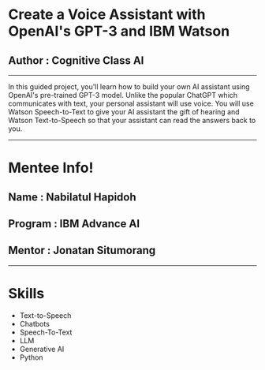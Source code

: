 # Create a Voice Assistant with OpenAI's GPT-3 and IBM Watson
## Author : Cognitive Class AI
--------------------------------

In this guided project, you'll learn how to build your own AI assistant using OpenAI's pre-trained GPT-3 model. Unlike the popular ChatGPT which communicates with text, your personal assistant will use voice. You will use Watson Speech-to-Text to give your AI assistant the gift of hearing and Watson Text-to-Speech so that your assistant can read the answers back to you.

-------------------------------
# Mentee Info!
## Name : Nabilatul Hapidoh
## Program : IBM Advance AI
## Mentor : Jonatan Situmorang
-------------------------------
# Skills 
- Text-to-Speech
- Chatbots
- Speech-To-Text
- LLM
- Generative AI
- Python
